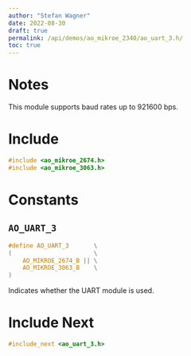 ```yaml
---
author: "Stefan Wagner"
date: 2022-08-30
draft: true
permalink: /api/demos/ao_mikroe_2340/ao_uart_3.h/
toc: true
---
```


# Notes

This module supports baud rates up to 921600 bps.

# Include

```c
#include <ao_mikroe_2674.h>
#include <ao_mikroe_3063.h>
```

# Constants

## `AO_UART_3`

```c
#define AO_UART_3       \
(                       \
    AO_MIKROE_2674_B || \
    AO_MIKROE_3063_B    \
)
```

Indicates whether the UART module is used.

# Include Next

```c
#include_next <ao_uart_3.h>
```
